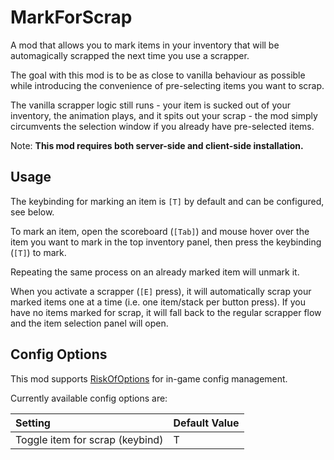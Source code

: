 # MarkForScrap

A mod that allows you to mark items in your inventory that will be automagically scrapped the next time you use a scrapper.

The goal with this mod is to be as close to vanilla behaviour as possible while introducing the convenience of pre-selecting items you want to scrap.

The vanilla scrapper logic still runs - your item is sucked out of your inventory, the animation plays, and it spits out your scrap - the mod simply circumvents the selection window if you already have pre-selected items.

Note: **This mod requires both server-side and client-side installation.**

## Usage

The keybinding for marking an item is `[T]` by default and can be configured, see below.

To mark an item, open the scoreboard (`[Tab]`) and mouse hover over the item you want to mark in the top inventory panel, then press the keybinding (`[T]`) to mark.

Repeating the same process on an already marked item will unmark it.

When you activate a scrapper (`[E]` press), it will automatically scrap your marked items one at a time (i.e. one item/stack per button press). If you have no items marked for scrap, it will fall back to the regular scrapper flow and the item selection panel will open.

## Config Options

This mod supports [RiskOfOptions](https://thunderstore.io/package/Rune580/Risk_Of_Options/) for in-game config management.

Currently available config options are:

| Setting                                | Default Value         |
| :------------------------------------- | :-------------------- |
| Toggle item for scrap (keybind)        |          T            |
